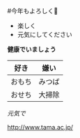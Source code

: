 #今年もよろしく:bamboo:
* 楽しく
* 元気にしてください

**健康でいましょう**

好き|嫌い
-----|-----
おもち|みつば
おせち|大掃除<br>
*元気で*

http://www.tama.ac.jp/
